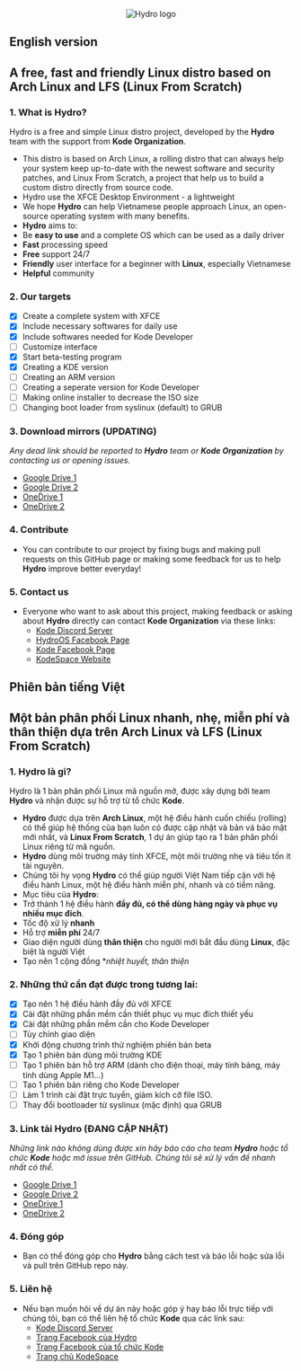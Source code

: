 <p align="center">
 <img src="https://2.pik.vn/2021193434ba-7493-4638-ba15-1f9378165789.png" alt="Hydro logo" />
</p>

## English version
## A free, fast and friendly Linux distro based on Arch Linux and LFS (Linux From Scratch)
### 1. What is Hydro?
Hydro is a free and simple Linux distro project, developed by the **Hydro** team with the support from **Kode Organization**.

* This distro is based on Arch Linux, a rolling distro that can always help your system keep up-to-date with the newest software and security patches, and Linux From Scratch, a project that help us to build a custom distro directly from source code.
* Hydro use the XFCE Desktop Environment - a lightweight 
* We hope **Hydro** can help Vietnamese people approach Linux, an open-source operating system with many benefits.
* **Hydro** aims to:
* Be **easy to use** and a complete OS which can be used as a daily driver
* **Fast** processing speed
* **Free** support 24/7
* **Friendly** user interface for a beginner with **Linux**, especially Vietnamese
* **Helpful** community


### 2. Our targets
  - [x] Create a complete system with XFCE
  - [x] Include necessary softwares for daily use
  - [x] Include softwares needed for Kode Developer
  - [ ] Customize interface
  - [x] Start beta-testing program
  - [x] Creating a KDE version
  - [ ] Creating an ARM version
  - [ ] Creating a seperate version for Kode Developer
  - [ ] Making online installer to decrease the ISO size
  - [ ] Changing boot loader from syslinux (default) to GRUB

### 3. Download mirrors (UPDATING)
*Any dead link should be reported to **Hydro** team or **Kode Organization** by contacting us or opening issues.*
   * [Google Drive 1](https://drive.google.com/uc?id=1po26NXqFQ2WLzmtT5Hsb0HCc2zaLLfAn&export=download)
   * [Google Drive 2](https://drive.google.com/uc?id=1IUH0JugvxKl1jcLMcSpEVl2IzXur_cnq&export=download)
   * [OneDrive 1](https://1drv.ms/u/s!Ahj9QEVQ6zUGfT2v8-uBDNhGOoY?e=cautN9)
   * [OneDrive 2](https://1drv.ms/u/s!Al9MoH6Uhil7blEZcWcSt0gmhhQ?e=oHjJfs)

### 4. Contribute
* You can contribute to our project by fixing bugs and making pull requests on this GitHub page or making some feedback for us to help **Hydro** improve better everyday!

### 5. Contact us
  * Everyone who want to ask about this project, making feedback or asking about **Hydro** directly can contact **Kode Organization** via these links:
     * [Kode Discord Server](https://discord.gg/33fmGezE)
     * [HydroOS Facebook Page](https://www.facebook.com/hydroos.dev)
     * [Kode Facebook Page](https://www.facebook.com/kode.page)
     * [KodeSpace Website](https://www.kodelang.dev)
 
##
## Phiên bản tiếng Việt
## Một bản phân phối Linux nhanh, nhẹ, miễn phí và thân thiện dựa trên Arch Linux và LFS (Linux From Scratch)
### 1. Hydro là gì?
Hydro là 1 bản phân phối Linux mã nguồn mở, được xây dựng bởi team **Hydro** và nhận được sự hỗ trợ từ tổ chức **Kode**. 

* **Hydro** được dựa trên **Arch Linux**, một hệ điều hành cuốn chiếu (rolling) có thể giúp hệ thống của bạn luôn có được cập nhật và bản vá bảo mật mới nhất, và **Linux From Scratch**, 1 dự án giúp tạo ra 1 bản phân phối Linux riêng từ mã nguồn.
* **Hydro** dùng môi truờng máy tính XFCE, một môi trường nhẹ và tiêu tốn ít tài nguyên.
* Chúng tôi hy vọng **Hydro** có thể giúp người Việt Nam tiếp cận với hệ điều hành Linux, một hệ điều hành miễn phí, nhanh và có tiềm năng.
* Mục tiêu của **Hydro**:
* Trở thành 1 hệ điều hành **đầy đủ, có thể dùng hàng ngày và phục vụ nhiều mục đích**.
* Tốc độ xử lý **nhanh**
* Hỗ trợ **miễn phí** 24/7
* Giao diện người dùng **thân thiện** cho người mới bắt đầu dùng **Linux**, đặc biệt là người Việt
* Tạo nên 1 cộng đồng **nhiệt huyết, thân thiện*


### 2. Những thứ cần đạt được trong tương lai:
  - [x] Tạo nên 1 hệ điều hành đầy đủ với XFCE
  - [x] Cài đặt những phần mềm cần thiết phục vụ mục đích thiết yếu
  - [x] Cài đặt những phần mềm cần cho Kode Developer
  - [ ] Tùy chỉnh giao diện
  - [x] Khởi động chương trình thử nghiệm phiên bản beta
  - [x] Tạo 1 phiên bản dùng môi trường KDE
  - [ ] Tạo 1 phiên bản hỗ trợ ARM (dành cho điện thoại, máy tính bảng, máy tính dùng Apple M1...)
  - [ ] Tạo 1 phiên bản riêng cho Kode Developer
  - [ ] Làm 1 trình cài đặt trực tuyến, giảm kích cỡ file ISO.
  - [ ] Thay đổi bootloader từ syslinux (mặc định) qua GRUB

### 3. Link tải Hydro (ĐANG CẬP NHẬT)
*Những link nào không dùng được xin hãy báo cáo cho team **Hydro** hoặc tổ chức **Kode** hoặc mở issue trên GitHub. Chúng tôi sẽ xử lý vấn đề nhanh nhất có thể.*
   * [Google Drive 1](https://drive.google.com/uc?id=1po26NXqFQ2WLzmtT5Hsb0HCc2zaLLfAn&export=download)
   * [Google Drive 2](https://drive.google.com/uc?id=1IUH0JugvxKl1jcLMcSpEVl2IzXur_cnq&export=download)
   * [OneDrive 1](https://1drv.ms/u/s!Ahj9QEVQ6zUGfT2v8-uBDNhGOoY?e=cautN9)
   * [OneDrive 2](https://1drv.ms/u/s!Al9MoH6Uhil7blEZcWcSt0gmhhQ?e=oHjJfs)

### 4. Đóng góp
* Bạn có thể đóng góp cho **Hydro** bằng cách test và báo lỗi hoặc sửa lỗi và pull trên GitHub repo này.

### 5. Liên hệ
  * Nếu bạn muốn hỏi về dự án này hoặc góp ý hay báo lỗi trực tiếp với chúng tôi, bạn có thể liên hệ tổ chức **Kode** qua các link sau:
     * [Kode Discord Server](https://discord.gg/33fmGezE)
     * [Trang Facebook của Hydro](https://www.facebook.com/hydroos.dev)
     * [Trang Facebook của tổ chức Kode](https://www.facebook.com/kode.page)
     * [Trang chủ KodeSpace](https://www.kodelang.dev)
 
